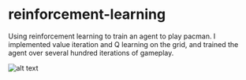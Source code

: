 # reinforcement-learning

Using reinforcement learning to train an agent to play pacman. I implemented value iteration and Q learning on the grid, and trained the agent over several hundred iterations of gameplay.

![alt text](https://github.com/VishalMurali/reinforcement-learning/blob/master/Reinforcement%20Learning/capsule.png?raw=true)
